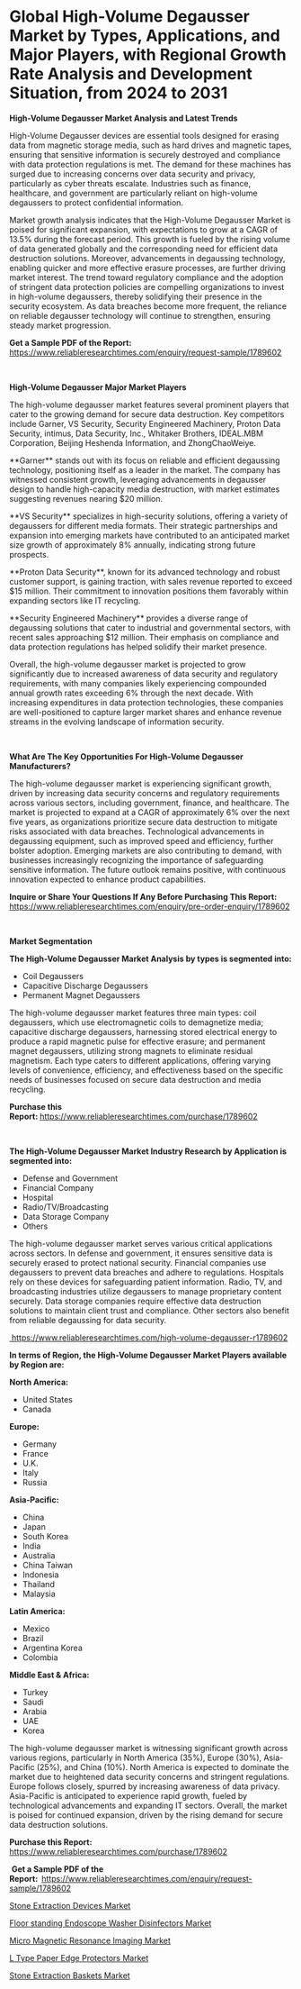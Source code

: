 <p><h1>Global High-Volume Degausser Market by Types, Applications, and Major Players, with Regional Growth Rate Analysis and Development Situation, from 2024 to 2031</h1></p><p><strong>High-Volume Degausser Market Analysis and Latest Trends</strong></p>
<p><p>High-Volume Degausser devices are essential tools designed for erasing data from magnetic storage media, such as hard drives and magnetic tapes, ensuring that sensitive information is securely destroyed and compliance with data protection regulations is met. The demand for these machines has surged due to increasing concerns over data security and privacy, particularly as cyber threats escalate. Industries such as finance, healthcare, and government are particularly reliant on high-volume degaussers to protect confidential information.</p><p>Market growth analysis indicates that the High-Volume Degausser Market is poised for significant expansion, with expectations to grow at a CAGR of 13.5% during the forecast period. This growth is fueled by the rising volume of data generated globally and the corresponding need for efficient data destruction solutions. Moreover, advancements in degaussing technology, enabling quicker and more effective erasure processes, are further driving market interest. The trend toward regulatory compliance and the adoption of stringent data protection policies are compelling organizations to invest in high-volume degaussers, thereby solidifying their presence in the security ecosystem. As data breaches become more frequent, the reliance on reliable degausser technology will continue to strengthen, ensuring steady market progression.</p></p>
<p><strong>Get a Sample PDF of the Report:&nbsp;</strong> <a href="https://www.reliableresearchtimes.com/enquiry/request-sample/1789602?utm_campaign=1486&utm_medium=2&utm_source=Github&utm_content=ia&utm_term=13102024&utm_id=high-volume-degausser">https://www.reliableresearchtimes.com/enquiry/request-sample/1789602</a></p>
<p>&nbsp;</p>
<p><strong>High-Volume Degausser Major Market Players</strong></p>
<p><p>The high-volume degausser market features several prominent players that cater to the growing demand for secure data destruction. Key competitors include Garner, VS Security, Security Engineered Machinery, Proton Data Security, intimus, Data Security, Inc., Whitaker Brothers, IDEAL.MBM Corporation, Beijing Heshenda Information, and ZhongChaoWeiye.</p><p>**Garner** stands out with its focus on reliable and efficient degaussing technology, positioning itself as a leader in the market. The company has witnessed consistent growth, leveraging advancements in degausser design to handle high-capacity media destruction, with market estimates suggesting revenues nearing $20 million.</p><p>**VS Security** specializes in high-security solutions, offering a variety of degaussers for different media formats. Their strategic partnerships and expansion into emerging markets have contributed to an anticipated market size growth of approximately 8% annually, indicating strong future prospects.</p><p>**Proton Data Security**, known for its advanced technology and robust customer support, is gaining traction, with sales revenue reported to exceed $15 million. Their commitment to innovation positions them favorably within expanding sectors like IT recycling.</p><p>**Security Engineered Machinery** provides a diverse range of degaussing solutions that cater to industrial and governmental sectors, with recent sales approaching $12 million. Their emphasis on compliance and data protection regulations has helped solidify their market presence.</p><p>Overall, the high-volume degausser market is projected to grow significantly due to increased awareness of data security and regulatory requirements, with many companies likely experiencing compounded annual growth rates exceeding 6% through the next decade. With increasing expenditures in data protection technologies, these companies are well-positioned to capture larger market shares and enhance revenue streams in the evolving landscape of information security.</p></p>
<p>&nbsp;</p>
<p><strong>What Are The Key Opportunities For High-Volume Degausser Manufacturers?</strong></p>
<p><p>The high-volume degausser market is experiencing significant growth, driven by increasing data security concerns and regulatory requirements across various sectors, including government, finance, and healthcare. The market is projected to expand at a CAGR of approximately 6% over the next five years, as organizations prioritize secure data destruction to mitigate risks associated with data breaches. Technological advancements in degaussing equipment, such as improved speed and efficiency, further bolster adoption. Emerging markets are also contributing to demand, with businesses increasingly recognizing the importance of safeguarding sensitive information. The future outlook remains positive, with continuous innovation expected to enhance product capabilities.</p></p>
<p><strong>Inquire or Share Your Questions If Any Before Purchasing This Report:</strong> <a href="https://www.reliableresearchtimes.com/enquiry/pre-order-enquiry/1789602?utm_campaign=1486&utm_medium=2&utm_source=Github&utm_content=ia&utm_term=13102024&utm_id=high-volume-degausser">https://www.reliableresearchtimes.com/enquiry/pre-order-enquiry/1789602</a></p>
<p>&nbsp;</p>
<p><strong>Market Segmentation</strong></p>
<p><strong>The High-Volume Degausser Market Analysis by types is segmented into:</strong></p>
<p><ul><li>Coil Degaussers</li><li>Capacitive Discharge Degaussers</li><li>Permanent Magnet Degaussers</li></ul></p>
<p><p>The high-volume degausser market features three main types: coil degaussers, which use electromagnetic coils to demagnetize media; capacitive discharge degaussers, harnessing stored electrical energy to produce a rapid magnetic pulse for effective erasure; and permanent magnet degaussers, utilizing strong magnets to eliminate residual magnetism. Each type caters to different applications, offering varying levels of convenience, efficiency, and effectiveness based on the specific needs of businesses focused on secure data destruction and media recycling.</p></p>
<p><strong>Purchase this Report:&nbsp;</strong><a href="https://www.reliableresearchtimes.com/purchase/1789602?utm_campaign=1486&utm_medium=2&utm_source=Github&utm_content=ia&utm_term=13102024&utm_id=high-volume-degausser">https://www.reliableresearchtimes.com/purchase/1789602</a></p>
<p>&nbsp;</p>
<p><strong>The High-Volume Degausser Market Industry Research by Application is segmented into:</strong></p>
<p><ul><li>Defense and Government</li><li>Financial Company</li><li>Hospital</li><li>Radio/TV/Broadcasting</li><li>Data Storage Company</li><li>Others</li></ul></p>
<p><p>The high-volume degausser market serves various critical applications across sectors. In defense and government, it ensures sensitive data is securely erased to protect national security. Financial companies use degaussers to prevent data breaches and adhere to regulations. Hospitals rely on these devices for safeguarding patient information. Radio, TV, and broadcasting industries utilize degaussers to manage proprietary content securely. Data storage companies require effective data destruction solutions to maintain client trust and compliance. Other sectors also benefit from reliable degaussing for data security.</p></p>
<p><a href="https://www.reliableresearchtimes.com/high-volume-degausser-r1789602?utm_campaign=1486&utm_medium=2&utm_source=Github&utm_content=ia&utm_term=13102024&utm_id=high-volume-degausser">&nbsp;https://www.reliableresearchtimes.com/high-volume-degausser-r1789602</a></p>
<p><strong>In terms of Region, the High-Volume Degausser Market Players available by Region are:</strong></p>
<p>
    <p> <strong> North America: </strong>
        <ul>
            <li>United States</li>
            <li>Canada</li>
        </ul>
        </p> 
    <p> <strong> Europe: </strong>
        <ul>
            <li>Germany</li>
            <li>France</li>
            <li>U.K.</li>
            <li>Italy</li>
            <li>Russia</li>
        </ul>
        </p> 
    <p> <strong> Asia-Pacific: </strong>
        <ul>
            <li>China</li>
            <li>Japan</li>
            <li>South Korea</li>
            <li>India</li>
            <li>Australia</li>
            <li>China Taiwan</li>
            <li>Indonesia</li>
            <li>Thailand</li>
            <li>Malaysia</li>
        </ul>
        </p> 
    <p> <strong> Latin America: </strong>
        <ul>
            <li>Mexico</li>
            <li>Brazil</li>
            <li>Argentina Korea</li>
            <li>Colombia</li>
        </ul>
        </p> 
    <p> <strong> Middle East & Africa: </strong>
        <ul>
            <li>Turkey</li>
            <li>Saudi</li>
            <li>Arabia</li>
            <li>UAE</li>
            <li>Korea</li>
        </ul>
    </p>
    </p>
<p><p>The high-volume degausser market is witnessing significant growth across various regions, particularly in North America (35%), Europe (30%), Asia-Pacific (25%), and China (10%). North America is expected to dominate the market due to heightened data security concerns and stringent regulations. Europe follows closely, spurred by increasing awareness of data privacy. Asia-Pacific is anticipated to experience rapid growth, fueled by technological advancements and expanding IT sectors. Overall, the market is poised for continued expansion, driven by the rising demand for secure data destruction solutions.</p></p>
<p><strong>Purchase this Report: </strong><a href="https://www.reliableresearchtimes.com/purchase/1789602?utm_campaign=1486&utm_medium=2&utm_source=Github&utm_content=ia&utm_term=13102024&utm_id=high-volume-degausser">https://www.reliableresearchtimes.com/purchase/1789602</a></p>
<p>&nbsp;<strong>Get a Sample PDF of the Report:&nbsp;&nbsp;</strong><a href="https://www.reliableresearchtimes.com/enquiry/request-sample/1789602?utm_campaign=1486&utm_medium=2&utm_source=Github&utm_content=ia&utm_term=13102024&utm_id=high-volume-degausser">https://www.reliableresearchtimes.com/enquiry/request-sample/1789602</a></p>
<p><strong></strong></p>
<p><p><a href="https://www.linkedin.com/pulse/analyzing-stone-extraction-devices-market-dynamics-growth-drivers-eja9e?utm_campaign=1486&utm_medium=2&utm_source=Github&utm_content=ia&utm_term=13102024&utm_id=high-volume-degausser">Stone Extraction Devices Market</a></p><p><a href="https://www.linkedin.com/pulse/floor-standing-endoscope-washer-disinfectors-market-overview-gagde?utm_campaign=1486&utm_medium=2&utm_source=Github&utm_content=ia&utm_term=13102024&utm_id=high-volume-degausser">Floor standing Endoscope Washer Disinfectors Market</a></p><p><a href="https://www.linkedin.com/pulse/micro-magnetic-resonance-imaging-market-growth-outlook-from-uj0ve?utm_campaign=1486&utm_medium=2&utm_source=Github&utm_content=ia&utm_term=13102024&utm_id=high-volume-degausser">Micro Magnetic Resonance Imaging Market</a></p><p><a href="https://github.com/BellAuer/Market-Research-Report-List-1/blob/main/l-type-paper-edge-protectors-market.md?utm_campaign=1486&utm_medium=2&utm_source=Github&utm_content=ia&utm_term=13102024&utm_id=high-volume-degausser">L Type Paper Edge Protectors Market</a></p><p><a href="https://www.linkedin.com/pulse/analyzing-stone-extraction-baskets-market-dynamics-growth-kothe?utm_campaign=1486&utm_medium=2&utm_source=Github&utm_content=ia&utm_term=13102024&utm_id=high-volume-degausser">Stone Extraction Baskets Market</a></p></p>